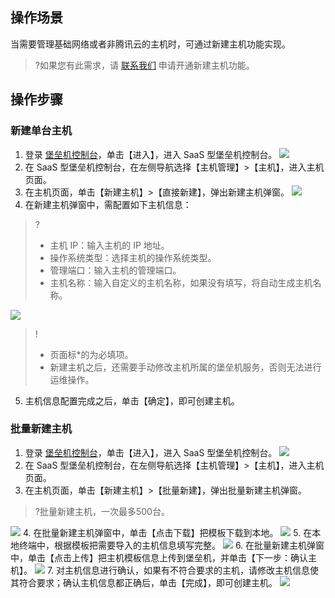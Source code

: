 ## 操作场景
当需要管理基础网络或者非腾讯云的主机时，可通过新建主机功能实现。
>?如果您有此需求，请 [联系我们](https://cloud.tencent.com/online-service?from=connect-us) 申请开通新建主机功能。

## 操作步骤
### 新建单台主机
1. 登录 [堡垒机控制台](https://console.cloud.tencent.com/dsgc/bh)，单击【进入】，进入 SaaS 型堡垒机控制台。
![](https://main.qcloudimg.com/raw/efedb78634d9f0e6acceba4e4678ad61.png)
2. 在 SaaS 型堡垒机控制台，在左侧导航选择【主机管理】>【主机】，进入主机页面。
3. 在主机页面，单击【新建主机】>【直接新建】，弹出新建主机弹窗。
![](https://main.qcloudimg.com/raw/d1af4ba89055ab3a4d430c182f493f44.png)
4. 在新建主机弹窗中，需配置如下主机信息：
>?
>- 主机 IP：输入主机的 IP 地址。
>- 操作系统类型：选择主机的操作系统类型。
>- 管理端口：输入主机的管理端口。
>- 主机名称：输入自定义的主机名称，如果没有填写，将自动生成主机名称。
>
![](https://main.qcloudimg.com/raw/ec3404291e54ebcebfd15892c9d28b88.png)
>!
>- 页面标*的为必填项。
>- 新建主机之后，还需要手动修改主机所属的堡垒机服务，否则无法进行运维操作。
5. 主机信息配置完成之后，单击【确定】，即可创建主机。

### 批量新建主机
1. 登录 [堡垒机控制台](https://console.cloud.tencent.com/dsgc/bh)，单击【进入】，进入 SaaS 型堡垒机控制台。
![](https://main.qcloudimg.com/raw/efedb78634d9f0e6acceba4e4678ad61.png)
2. 在 SaaS 型堡垒机控制台，在左侧导航选择【主机管理】>【主机】，进入主机页面。
3. 在主机页面，单击【新建主机】>【批量新建】，弹出批量新建主机弹窗。
>?批量新建主机，一次最多500台。
>
![](https://main.qcloudimg.com/raw/6c7fba81deeab28b6360ea6caad8fe8a.png)
4. 在批量新建主机弹窗中，单击【点击下载】把模板下载到本地。
![](https://main.qcloudimg.com/raw/e3d9574c1bfd33017074bf32a6e0a306.png)
5. 在本地终端中，根据模板把需要导入的主机信息填写完整。
![](https://main.qcloudimg.com/raw/b9d83f14f6a5fced75e5626ecdc6d7f7.png)
6. 在批量新建主机弹窗中，单击【点击上传】把主机模板信息上传到堡垒机，并单击【下一步：确认主机】。
![](https://main.qcloudimg.com/raw/13e38bce3778b1ae302672a1c40c8eb0.png)
7. 对主机信息进行确认，如果有不符合要求的主机，请修改主机信息使其符合要求；确认主机信息都正确后，单击【完成】，即可创建主机。
![](https://main.qcloudimg.com/raw/f2bd078052256bc7ae28b6165749f3e4.png)
